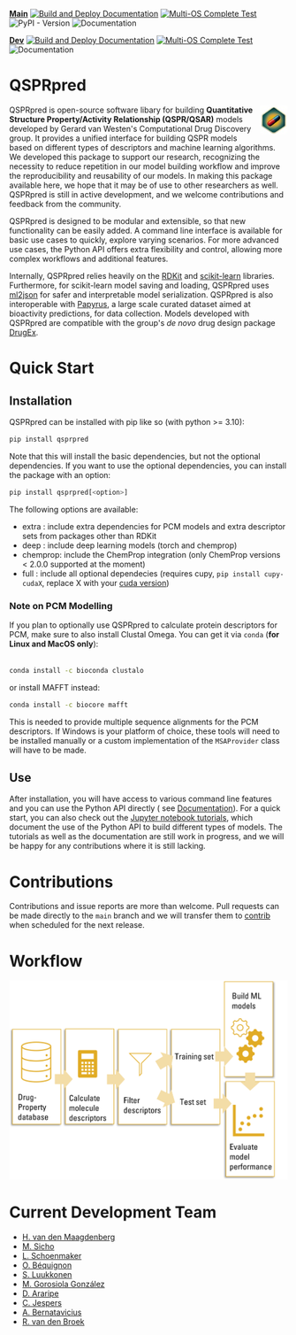 [**Main**](https://github.com/CDDLeiden/QSPRpred/) [![Build and Deploy Documentation](https://github.com/CDDLeiden/QSPRpred/actions/workflows/docs_ci.yml/badge.svg?branch=main)](https://github.com/CDDLeiden/QSPRpred/actions/workflows/docs_ci.yml) [![Multi-OS Complete Test](https://github.com/CDDLeiden/QSPRpred/actions/workflows/dev_ci.yml/badge.svg?branch=main)](https://github.com/CDDLeiden/QSPRpred/actions/workflows/dev_ci.yml) ![PyPI - Version](https://img.shields.io/pypi/v/qsprpred?label=PyPI&link=https%3A%2F%2Fpypi.org%2Fproject%2Fqsprpred%2F) ![Documentation](https://img.shields.io/badge/Sphinx-Documentation-blue?link=https%3A%2F%2Fcddleiden.github.io%2FQSPRpred%2Fdocs%2F)

[**Dev**](https://github.com/CDDLeiden/QSPRpred/tree/dev) [![Build and Deploy Documentation](https://github.com/CDDLeiden/QSPRpred/actions/workflows/docs_ci.yml/badge.svg?branch=dev)](https://github.com/CDDLeiden/QSPRpred/actions/workflows/docs_ci.yml) [![Multi-OS Complete Test](https://github.com/CDDLeiden/QSPRpred/actions/workflows/dev_ci.yml/badge.svg?branch=dev)](https://github.com/CDDLeiden/QSPRpred/actions/workflows/dev_ci.yml) ![Documentation](https://img.shields.io/badge/Sphinx-Documentation-blue?link=https%3A%2F%2Fcddleiden.github.io%2FQSPRpred%2Fdocs-dev%2F)

QSPRpred
====================

<img src='figures/QSPRpred_logo.jpg' width=10% align=right>
<p align=left width=70%>

QSPRpred is open-source software libary for building **Quantitative Structure Property/Activity
Relationship (QSPR/QSAR)** models developed by Gerard van Westen's Computational Drug
Discovery group. It provides a unified interface for building QSPR models based on
different types of descriptors and machine learning algorithms. We developed this
package to support our research, recognizing the necessity to reduce repetition in our
model building workflow and improve the reproducibility and reusability of our models.
In making this package available here, we hope that it may be of use to other
researchers as well. QSPRpred is still in active development, and we welcome
contributions and feedback from the community.

QSPRpred is designed to be modular and extensible, so that new functionality can be
easily added. A command line interface is available for basic use cases to quickly,
explore varying scenarios. For more advanced use cases, the Python API offers extra
flexibility and control, allowing more complex workflows and additional features.

Internally, QSPRpred relies heavily on the <a href="https://www.rdkit.org">RDKit</a>
and <a href="https://scikit-learn.org/stable/">scikit-learn</a> libraries. Furthermore,
for scikit-learn model saving and loading, QSPRpred
uses <a href="https://github.com/OlivierBeq/ml2json">ml2json</a> for safer and
interpretable model serialization. QSPRpred is also interoperable
with <a href="https://github.com/OlivierBeq/Papyrus-scripts">Papyrus</a>, a large scale
curated dataset aimed at bioactivity predictions, for data collection. Models developed
with QSPRpred are compatible with the group's *de novo* drug design
package <a href="https://github.com/CDDLeiden/DrugEx/">DrugEx</a>.


Quick Start
===========

## Installation

QSPRpred can be installed with pip like so (with python >= 3.10):

```bash
pip install qsprpred
```

Note that this will install the basic dependencies, but not the optional dependencies.
If you want to use the optional dependencies, you can install the package with an
option:

```bash
pip install qsprpred[<option>]
```

The following options are available:

- extra : include extra dependencies for PCM models and extra descriptor sets from
  packages other than RDKit
- deep : include deep learning models (torch and chemprop)
- chemprop: include the ChemProp integration (only ChemProp versions < 2.0.0 supported at the moment)
- full : include all optional dependecies (requires cupy, `pip install cupy-cudaX`,
  replace X with your [cuda version](https://docs.cupy.dev/en/stable/install.html))

### Note on PCM Modelling

If you plan to optionally use QSPRpred to calculate protein descriptors for PCM, make
sure to also install Clustal Omega. You can get it via `conda` (**for Linux and MacOS
only**):

```bash

conda install -c bioconda clustalo
```

or install MAFFT instead:

```bash
conda install -c biocore mafft
```

This is needed to provide multiple sequence alignments for the PCM descriptors. If
Windows is your platform of choice, these tools will need to be installed manually or a
custom implementation of the `MSAProvider` class will have to be made.

## Use

After installation, you will have access to various command line features and you can
use the Python API directly (
see [Documentation](https://cddleiden.github.io/QSPRpred/docs/)). For a quick start, you
can also check out the [Jupyter notebook tutorials](./tutorials/README.md), which
document the use of the Python API to build different types of models. The tutorials as
well as the documentation are still work in progress, and we will be happy for any
contributions where it is still lacking.

Contributions
=============

Contributions and issue reports are more than welcome. Pull requests can be made
directly to the `main` branch and we will transfer them
to [contrib](https://github.com/CDDLeiden/QSPRpred/tree/contrib) when scheduled for the
next release.

Workflow
========
![image](figures/QSPRpred_workflow.png)

Current Development Team
========================

- [H. van den Maagdenberg](https://github.com/HellevdM)
- [M. Sicho](https://github.com/martin-sicho)
- [L. Schoenmaker](https://github.com/LindeSchoenmaker)
- [O. Béquignon](https://github.com/OlivierBeq)
- [S. Luukkonen](https://github.com/sohviluukkonen)
- [M. Gorosiola González](https://github.com/gorostiolam)
- [D. Araripe](https://github.com/David-Araripe)
- [C. Jespers](https://github.com/ChielJespers)
- [A. Bernatavicius](https://github.com/andriusbern)
- [R. van den Broek](https://github.com/rlvandenbroek)

